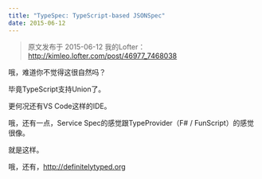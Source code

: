 ```yaml
---
title: "TypeSpec: TypeScript-based JSONSpec"
date: 2015-06-12
---
```


> 原文发布于 2015-06-12 我的Lofter：http://kimleo.lofter.com/post/46977_7468038

哦，难道你不觉得这很自然吗？

毕竟TypeScript支持Union了。


更何况还有VS Code这样的IDE。

哦，还有一点，Service Spec的感觉跟TypeProvider（F# / FunScript）的感觉很像。

就是这样。

哦，还有，http://definitelytyped.org